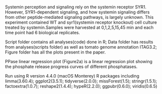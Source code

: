 Systemin perception and signaling rely on the systemin receptor SYR1. However, SYR1-dependent signaling, and how systemin signaling differs from other peptide-mediated signaling pathways, is largely unknown.
This experiment contained WT and syr1(systemin receptor knockout) cell culture treated by systemin.Samples were harvested at 0,1,2,5,15,45 min and each time point had 6 biological replicates.

Script folder contains all analyses(code) done in R;
Data folder has results from analyses(scripts folder) as well as tomato genome annotation ITAG3.2;
Figure folder has all the plots present in the paper.

PPase linear regression plot (Figure2a) is a linear regression plot showing the phosphate release progress curves of different phosphatases.

Run using R version 4.4.0 (macOS Monterey)
R packages including limma(3.60.4); ggplot2(3.5.1); tidyverse(2.0.0); missForest(1.5); stringr(1.5.1); factoextra(1.0.7); reshape2(1.4.4); hypeR(2.2.0); ggpubr(0.6.0); viridis(0.6.5)
